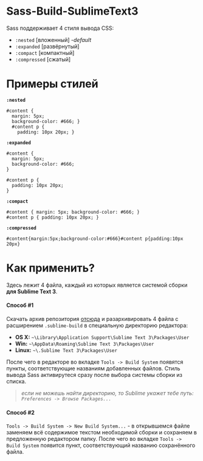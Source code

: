 # Sass-Build-SublimeText3
Sass поддерживает 4 стиля вывода CSS:
* `:nested` [вложенный] _-default_
* `:expanded` [развёрнутый]
* `:compact` [компактный]
* `:compressed` [сжатый]

# Примеры стилей
**`:nested`**
```
#content {
  margin: 5px;
  background-color: #666; }
  #content p {
    padding: 10px 20px; }
```

**`:expanded`**
```
#content {
  margin: 5px;
  background-color: #666;
}

#content p {
  padding: 10px 20px;
}
```

**`:compact`**
```
#content { margin: 5px; background-color: #666; }
#content p { padding: 10px 20px; }
```

**`:compressed`**
```
#content{margin:5px;background-color:#666}#content p{padding:10px 20px}
```

# Как применить?
Здесь лежит 4 файла, каждый из которых является системой сборки **для Sublime Text 3**. 
#### Способ #1
Скачать архив репозитория [отсюда](https://github.com/alexshink/Sass-Build-SublimeText3/archive/master.zip) и разархивировать 4 файла с расширением `.sublime-build` в специальную директорию редактора:
* **OS X:** `~\Library\Application Support\Sublime Text 3\Packages\User`
* **Win:** `~\AppData\Roaming\Sublime Text 3\Packages\User`
* **Linux:** `~\.Sublime Text 3\Packages\User`

После чего в редакторе во вкладке `Tools -> Build System` появятся пункты, соответствующие названиям добавленных файлов. Стиль вывода Sass активирутеся сразу после выбора системы сборки из списка.

> _если не можешь найти директорию, то Sublime укажет тебе путь: `Preferences -> Browse Packages...`_
 
 #### Способ #2
 `Tools -> Build System -> New Build System...` - в открывшемся файле заменяем всё содержимое текстом необходимой сборки и сохраняем в предложенную редактором папку. После чего во вкладке `Tools -> Build System` появится пункт, соответствующий названию сохранённого файла.
